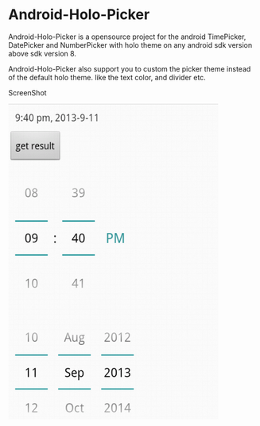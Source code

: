 Android-Holo-Picker
===================

Android-Holo-Picker is a opensource project for the android TimePicker, DatePicker and NumberPicker with holo theme on any android sdk version above sdk version 8.


Android-Holo-Picker also support you to custom the picker theme instead of the default holo theme. like the text color, and divider etc.

ScreenShot 

![](/raw/screenshot.png)
